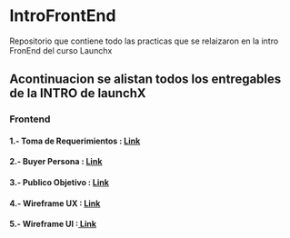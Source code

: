# IntroFrontEnd
Repositorio que contiene todo las practicas que se relaizaron en la intro FronEnd del curso Launchx


## Acontinuacion se alistan todos los entregables de la INTRO de launchX

### Frontend

#### 1.- Toma de Requerimientos : [ Link](https://github.com/rafaelcay/IntroFrontEnd/blob/main/1.-Requerimientos.pdf)
#### 2.- Buyer Persona : [ Link](https://github.com/rafaelcay/IntroFrontEnd/blob/main/buyer%20persona.pdf)
#### 3.- Publico Objetivo : [ Link](https://miro.com/app/board/uXjVOH-jj6M=/?invite_link_id=461419836691)
#### 4.- Wireframe UX : [ Link](https://miro.com/app/board/uXjVOH-xWrM=/?invite_link_id=137546500081)
#### 5.- Wireframe UI :[ Link](https://www.figma.com/file/tcZ3cbPkXa68skMoHkBd9P/Untitled?node-id=0%3A1)
